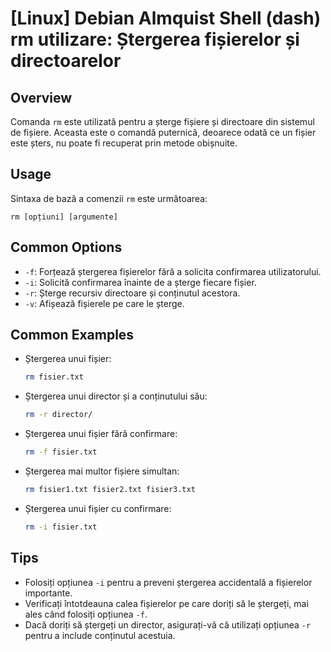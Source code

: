 # [Linux] Debian Almquist Shell (dash) rm utilizare: Ștergerea fișierelor și directoarelor

## Overview
Comanda `rm` este utilizată pentru a șterge fișiere și directoare din sistemul de fișiere. Aceasta este o comandă puternică, deoarece odată ce un fișier este șters, nu poate fi recuperat prin metode obișnuite.

## Usage
Sintaxa de bază a comenzii `rm` este următoarea:

```
rm [opțiuni] [argumente]
```

## Common Options
- `-f`: Forțează ștergerea fișierelor fără a solicita confirmarea utilizatorului.
- `-i`: Solicită confirmarea înainte de a șterge fiecare fișier.
- `-r`: Șterge recursiv directoare și conținutul acestora.
- `-v`: Afișează fișierele pe care le șterge.

## Common Examples
- Ștergerea unui fișier:
  ```bash
  rm fisier.txt
  ```

- Ștergerea unui director și a conținutului său:
  ```bash
  rm -r director/
  ```

- Ștergerea unui fișier fără confirmare:
  ```bash
  rm -f fisier.txt
  ```

- Ștergerea mai multor fișiere simultan:
  ```bash
  rm fisier1.txt fisier2.txt fisier3.txt
  ```

- Ștergerea unui fișier cu confirmare:
  ```bash
  rm -i fisier.txt
  ```

## Tips
- Folosiți opțiunea `-i` pentru a preveni ștergerea accidentală a fișierelor importante.
- Verificați întotdeauna calea fișierelor pe care doriți să le ștergeți, mai ales când folosiți opțiunea `-f`.
- Dacă doriți să ștergeți un director, asigurați-vă că utilizați opțiunea `-r` pentru a include conținutul acestuia.